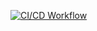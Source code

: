 [![CI/CD Workflow](https://github.com/sfs-projects/scrape/actions/workflows/deploy-docker.yaml/badge.svg)](https://github.com/sfs-projects/scrape/actions/workflows/deploy-docker.yaml)
